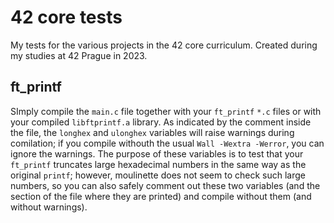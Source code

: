 # 42 core tests
My tests for the various projects in the 42 core curriculum. Created during my studies at 42 Prague in 2023.

## ft_printf
SImply compile the `main.c` file together with your `ft_printf` `*.c` files or with your compiled `libftprintf.a` library. As indicated by the comment inside the file, the `longhex` and `ulonghex` variables will raise warnings during comilation; if you compile withouth the usual `Wall -Wextra -Werror`, you can ignore the warnings. The purpose of these variables is to test that your `ft_printf` truncates large hexadecimal numbers in the same way as the original `printf`; however, moulinette does not seem to check such large numbers, so you can also safely comment out these two variables (and the section of the file where they are printed) and compile without them (and without warnings).
